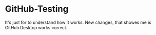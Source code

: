 # GitHub-Testing
It's just for to understand how it works.
New changes, that showes me is GitHub Desktop works correct.
